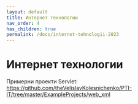 ```yaml
---
layout: default
title: Интернет технологии
nav_order: 4
has_children: true
permalink: /docs/internet-tehnologii-2023
---
```


# Интернет технологии

Примерни проекти Servlet:
https://github.com/theVelislavKolesnichenko/PTI-IT/tree/master/ExampleProjects/web_xml
